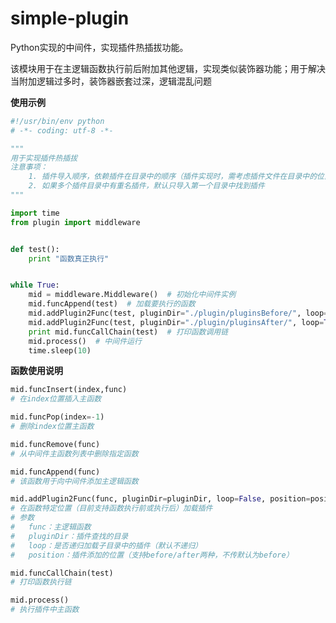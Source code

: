# simple-plugin

Python实现的中间件，实现插件热插拔功能。

该模块用于在主逻辑函数执行前后附加其他逻辑，实现类似装饰器功能；用于解决当附加逻辑过多时，装饰器嵌套过深，逻辑混乱问题



**使用示例**

```python
#!/usr/bin/env python
# -*- coding: utf-8 -*-

"""
用于实现插件热插拔
注意事项：
	1. 插件导入顺序，依赖插件在目录中的顺序（插件实现时，需考虑插件文件在目录中的位置）
	2. 如果多个插件目录中有重名插件，默认只导入第一个目录中找到插件
"""

import time
from plugin import middleware


def test():
    print "函数真正执行"


while True:
    mid = middleware.Middleware()  # 初始化中间件实例
    mid.funcAppend(test)  # 加载要执行的函数
    mid.addPlugin2Func(test, pluginDir="./plugin/pluginsBefore/", loop=True, position="before")  # 在函数执行前加载插件
    mid.addPlugin2Func(test, pluginDir="./plugin/pluginsAfter/", loop=True, position="after")  # 在函数执行后加载插件
    print mid.funcCallChain(test)  # 打印函数调用链
    mid.process()  # 中间件运行
    time.sleep(10)
```

**函数使用说明**

```python
mid.funcInsert(index,func)
# 在index位置插入主函数
```

```python
mid.funcPop(index=-1)
# 删除index位置主函数
```

```python
mid.funcRemove(func)
# 从中间件主函数列表中删除指定函数
```

```python
mid.funcAppend(func)
# 该函数用于向中间件添加主逻辑函数
```

```python
mid.addPlugin2Func(func, pluginDir=pluginDir, loop=False, position=position)  
# 在函数特定位置（目前支持函数执行前或执行后）加载插件
# 参数
#	func：主逻辑函数
#	pluginDir：插件查找的目录
#	loop：是否递归加载子目录中的插件（默认不递归）
#	position：插件添加的位置（支持before/after两种，不传默认为before）
```

```python
mid.funcCallChain(test)
# 打印函数执行链
```

```python
mid.process()
# 执行插件中主函数
```

